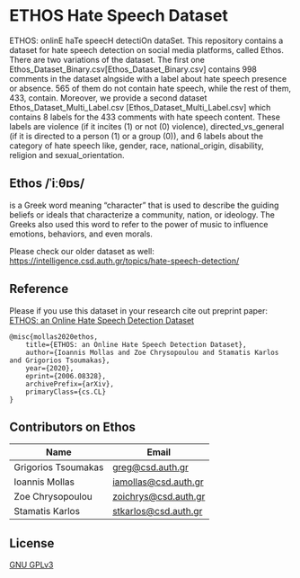 # ETHOS Hate Speech Dataset
ETHOS: onlinE haTe speecH detectiOn dataSet. This repository contains a dataset for hate speech detection on social media platforms, called Ethos. There are two variations of the dataset. The first one  Ethos_Dataset_Binary.csv[Ethos_Dataset_Binary.csv] contains 998 comments in the dataset alngside with a label about hate speech presence or absence. 565 of them do not contain hate speech, while the rest of them, 433, contain. Moreover, we provide a second dataset Ethos_Dataset_Multi_Label.csv [Ethos_Dataset_Multi_Label.csv] which contains 8 labels for the 433 comments with hate speech content. These labels are violence (if it incites (1) or not (0) violence), directed_vs_general (if it is directed to a person (1) or a group (0)), and 6 labels about the category of hate speech like, gender, race, national_origin, disability, religion and sexual_orientation.

## Ethos /ˈiːθɒs/ 
is a Greek word meaning “character” that is used to describe the guiding beliefs or ideals that characterize a community, nation, or ideology. The Greeks also used this word to refer to the power of music to influence emotions, behaviors, and even morals.

Please check our older dataset as well: https://intelligence.csd.auth.gr/topics/hate-speech-detection/

## Reference
Please if you use this dataset in your research cite out preprint paper: [ETHOS: an Online Hate Speech Detection Dataset](https://arxiv.org/abs/2006.08328)
```
@misc{mollas2020ethos,
    title={ETHOS: an Online Hate Speech Detection Dataset},
    author={Ioannis Mollas and Zoe Chrysopoulou and Stamatis Karlos and Grigorios Tsoumakas},
    year={2020},
    eprint={2006.08328},
    archivePrefix={arXiv},
    primaryClass={cs.CL}
}
```

## Contributors on Ethos
Name | Email
--- | ---
Grigorios Tsoumakas | greg@csd.auth.gr
Ioannis Mollas | iamollas@csd.auth.gr
Zoe Chrysopoulou | zoichrys@csd.auth.gr
Stamatis Karlos | stkarlos@csd.auth.gr

## License
[GNU GPLv3](https://choosealicense.com/licenses/gpl-3.0/)
